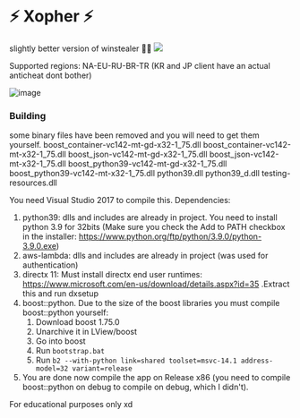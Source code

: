 
# ⚡ Xopher ⚡
slightly better version of winstealer 🤷‍♀️
<img src="https://flat.badgen.net/badge/RIOT/BANS: 0/red?icon=terminal">

Supported regions: NA-EU-RU-BR-TR (KR and JP client have an actual anticheat dont bother)


![image](https://user-images.githubusercontent.com/26947031/156155768-17ef3fc0-5ccb-404f-8362-215e1a803f33.png)


### Building

some binary files have been removed and you will need to get them yourself.
boost_container-vc142-mt-gd-x32-1_75.dll
boost_container-vc142-mt-x32-1_75.dll
boost_json-vc142-mt-gd-x32-1_75.dll
boost_json-vc142-mt-x32-1_75.dll
boost_python39-vc142-mt-gd-x32-1_75.dll
boost_python39-vc142-mt-x32-1_75.dll
python39.dll
python39_d.dll
testing-resources.dll

You need Visual Studio 2017 to compile this.
Dependencies:
  1. python39: dlls and includes are already in project. You need to install python 3.9 for 32bits (Make sure you check the Add to PATH checkbox in the installer: https://www.python.org/ftp/python/3.9.0/python-3.9.0.exe)
  3. aws-lambda: dlls and includes are already in project (was used for authentication)
  3. directx 11: Must install directx end user runtimes: https://www.microsoft.com/en-us/download/details.aspx?id=35 .Extract this and run dxsetup
  4. boost::python. Due to the size of the boost libraries you must compile boost::python yourself:
      1. Download boost 1.75.0 
      2. Unarchive it in LView/boost
      3. Go into boost
      4. Run `bootstrap.bat`
      5. Run `b2 --with-python link=shared toolset=msvc-14.1 address-model=32 variant=release`
  5. You are done now compile the app on Release x86 (you need to compile boost::python on debug to compile on debug, which I didn't).


For educational purposes only xd
